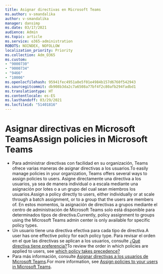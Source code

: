 ```yaml
---
title: Asignar directivas en Microsoft Teams
ms.author: v-smandalika
author: v-smandalika
manager: dansimp
ms.date: 03/17/2021
audience: Admin
ms.topic: article
ms.service: o365-administration
ROBOTS: NOINDEX, NOFOLLOW
localization_priority: Priority
ms.collection: Adm_O365
ms.custom:
- "9000730"
- "9000734"
- "9466"
- "10006"
ms.openlocfilehash: 95941fec4951a0e5f01e4984b157d6760f542943
ms.sourcegitcommit: db908b3da2c7a6508a77bf4f2c80afb294fadbd1
ms.translationtype: HT
ms.contentlocale: es-ES
ms.lasthandoff: 03/29/2021
ms.locfileid: "51401816"
---
```

# <a name="assign-policies-in-microsoft-teams"></a><span data-ttu-id="1d09f-102">Asignar directivas en Microsoft Teams</span><span class="sxs-lookup"><span data-stu-id="1d09f-102">Assign policies in Microsoft Teams</span></span>

- <span data-ttu-id="1d09f-103">Para administrar directivas con facilidad en su organización, Teams ofrece varias maneras de asignar directivas a los usuarios.</span><span class="sxs-lookup"><span data-stu-id="1d09f-103">To easily manage policies in your organization, Teams offers several ways to assign policies to users.</span></span> <span data-ttu-id="1d09f-104">Asigne directamente una directiva a los usuarios, ya sea de manera individual o a escala mediante una asignación por lotes o a un grupo del cual sean miembros los usuarios.</span><span class="sxs-lookup"><span data-stu-id="1d09f-104">Assign a policy directly to users, either individually or at scale through a batch assignment, or to a group that the users are members of.</span></span>  <span data-ttu-id="1d09f-105">En estos momentos, la asignación de directivas a grupos mediante el centro de administración de Microsoft Teams solo está disponible para determinados tipos de directiva.</span><span class="sxs-lookup"><span data-stu-id="1d09f-105">Currently, policy assignment to groups using the Microsoft Teams admin center is only available for specific policy types.</span></span> 
- <span data-ttu-id="1d09f-106">Un usuario tiene una directiva efectiva para cada tipo de directiva.</span><span class="sxs-lookup"><span data-stu-id="1d09f-106">A user has one effective policy for each policy type.</span></span> <span data-ttu-id="1d09f-107">Para revisar el orden en el que las directivas se aplican a los usuarios, consulte [¿Qué directiva tiene preferencia?](https://docs.microsoft.com/microsoftteams/assign-policies#which-policy-takes-precedence)</span><span class="sxs-lookup"><span data-stu-id="1d09f-107">To review the order in which policies are applied to users, see [which policy takes precedence?](https://docs.microsoft.com/microsoftteams/assign-policies#which-policy-takes-precedence)</span></span>
- <span data-ttu-id="1d09f-108">Para más información, consulte [Asignar directivas a los usuarios de Microsoft Teams](https://docs.microsoft.com/microsoftteams/assign-policies).</span><span class="sxs-lookup"><span data-stu-id="1d09f-108">For more information, see [Assign policies to your users in Microsoft Teams](https://docs.microsoft.com/microsoftteams/assign-policies).</span></span>
